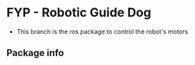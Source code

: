 # FYP - Robotic Guide Dog
- This branch is the ros package to control the robot's motors 
## Package info
### 